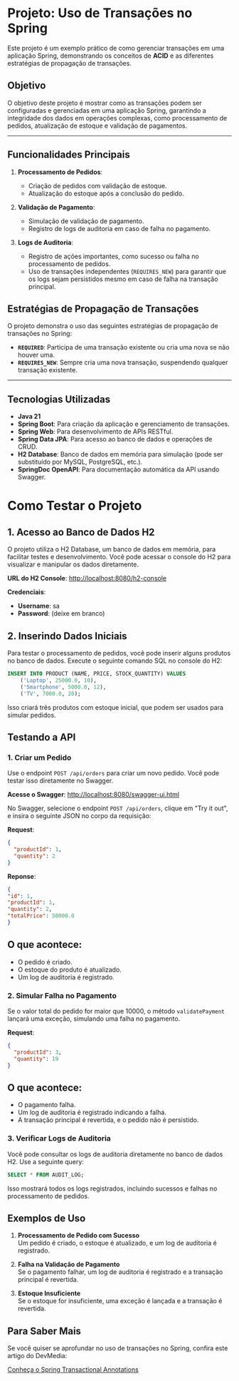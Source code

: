 # Projeto: Uso de Transações no Spring

Este projeto é um exemplo prático de como gerenciar transações em uma aplicação Spring, demonstrando os conceitos de **ACID** e as diferentes estratégias de propagação de transações.

## Objetivo

O objetivo deste projeto é mostrar como as transações podem ser configuradas e gerenciadas em uma aplicação Spring, garantindo a integridade dos dados em operações complexas, como processamento de pedidos, atualização de estoque e validação de pagamentos.

---

## Funcionalidades Principais

1. **Processamento de Pedidos**:
    - Criação de pedidos com validação de estoque.
    - Atualização do estoque após a conclusão do pedido.
   

2. **Validação de Pagamento**:
    - Simulação de validação de pagamento.
    - Registro de logs de auditoria em caso de falha no pagamento.
   

3. **Logs de Auditoria**:
    - Registro de ações importantes, como sucesso ou falha no processamento de pedidos.
    - Uso de transações independentes (`REQUIRES_NEW`) para garantir que os logs sejam persistidos mesmo em caso de falha na transação principal.

## Estratégias de Propagação de Transações

O projeto demonstra o uso das seguintes estratégias de propagação de transações no Spring:

- **`REQUIRED`**: Participa de uma transação existente ou cria uma nova se não houver uma.
- **`REQUIRES_NEW`**: Sempre cria uma nova transação, suspendendo qualquer transação existente.

---

## Tecnologias Utilizadas

- **Java 21**
- **Spring Boot**: Para criação da aplicação e gerenciamento de transações.
- **Spring Web**: Para desenvolvimento de APIs RESTful.
- **Spring Data JPA**: Para acesso ao banco de dados e operações de CRUD.
- **H2 Database**: Banco de dados em memória para simulação (pode ser substituído por MySQL, PostgreSQL, etc.).
- **SpringDoc OpenAPI**: Para documentação automática da API usando Swagger.

# Como Testar o Projeto

## 1. Acesso ao Banco de Dados H2
O projeto utiliza o H2 Database, um banco de dados em memória, para facilitar testes e desenvolvimento. Você pode acessar o console do H2 para visualizar e manipular os dados diretamente.

**URL do H2 Console**: [http://localhost:8080/h2-console](http://localhost:8080/h2-console)

**Credenciais**:

- **Username**: sa
- **Password**: (deixe em branco)

## 2. Inserindo Dados Iniciais
Para testar o processamento de pedidos, você pode inserir alguns produtos no banco de dados. Execute o seguinte comando SQL no console do H2:

```sql
INSERT INTO PRODUCT (NAME, PRICE, STOCK_QUANTITY) VALUES
    ('Laptop', 25000.0, 10),
    ('Smartphone', 5000.0, 12),
    ('TV', 7000.0, 20);
```
Isso criará três produtos com estoque inicial, que podem ser usados para simular pedidos.

## Testando a API

### 1. Criar um Pedido
Use o endpoint `POST /api/orders` para criar um novo pedido. Você pode testar isso diretamente no Swagger.

**Acesse o Swagger**: [http://localhost:8080/swagger-ui.html](http://localhost:8080/swagger-ui.html)

No Swagger, selecione o endpoint `POST /api/orders`, clique em "Try it out", e insira o seguinte JSON no corpo da requisição:

**Request**:

```json
{
  "productId": 1,
  "quantity": 2
}
```
**Reponse**:
```json
{
"id": 1,
"productId": 1,
"quantity": 2,
"totalPrice": 50000.0
}
```

## O que acontece:

- O pedido é criado.
- O estoque do produto é atualizado.
- Um log de auditoria é registrado.

### 2. Simular Falha no Pagamento
Se o valor total do pedido for maior que 10000, o método `validatePayment` lançará uma exceção, simulando uma falha no pagamento.

**Request**:

```json
{
  "productId": 3,
  "quantity": 19
}
```

## O que acontece:

- O pagamento falha.
- Um log de auditoria é registrado indicando a falha.
- A transação principal é revertida, e o pedido não é persistido.

### 3. Verificar Logs de Auditoria
Você pode consultar os logs de auditoria diretamente no banco de dados H2. Use a seguinte query:

```sql
SELECT * FROM AUDIT_LOG;
```
Isso mostrará todos os logs registrados, incluindo sucessos e falhas no processamento de pedidos.

## Exemplos de Uso

1. **Processamento de Pedido com Sucesso**  
   Um pedido é criado, o estoque é atualizado, e um log de auditoria é registrado.

2. **Falha na Validação de Pagamento**  
   Se o pagamento falhar, um log de auditoria é registrado e a transação principal é revertida.

3. **Estoque Insuficiente**  
   Se o estoque for insuficiente, uma exceção é lançada e a transação é revertida.

## Para Saber Mais

Se você quiser se aprofundar no uso de transações no Spring, confira este artigo do DevMedia:

[Conheça o Spring Transactional Annotations](https://www.devmedia.com.br/conheca-o-spring-transactional-annotations/32472)
